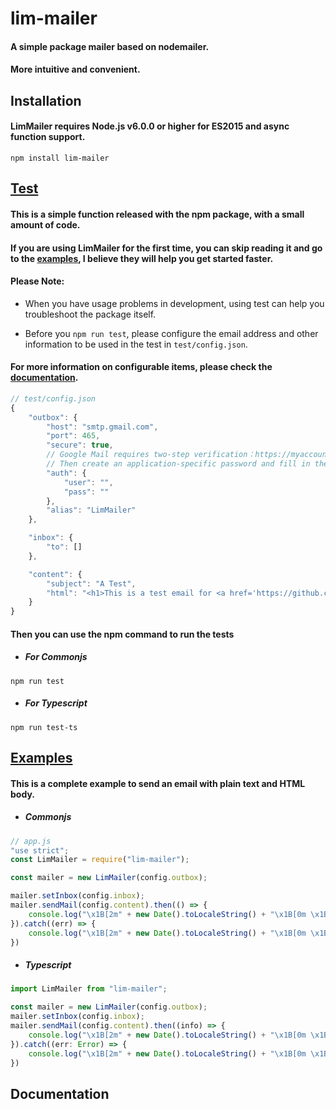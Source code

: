 # lim-mailer

#### A simple package mailer based on nodemailer.

#### More intuitive and convenient.

## Installation

#### LimMailer requires **Node.js v6.0.0** or higher for ES2015 and async function support.

```
npm install lim-mailer
```

## [Test](https://github.com/lim-kim930/lim-mailer/tree/main/test)

#### This is a simple function released with the npm package, with a small amount of code.

#### If you are using LimMailer for the first time, you can skip reading it and go to the [examples](https://github.com/lim-kim930/lim-mailer#examples), I believe they will help you get started faster.

#### Please Note:

- When you have usage problems in development, using test can help you troubleshoot the package itself.

- Before you `npm run test`, please configure the email address and other information to be used in the test in `test/config.json`.

#### For more information on configurable items, please check the [documentation](https://github.com/lim-kim930/lim-mailer#documentation).

```javascript
// test/config.json
{
    "outbox": {
        "host": "smtp.gmail.com",
        "port": 465,
        "secure": true,
        // Google Mail requires two-step verification：https://myaccount.google.com/security
        // Then create an application-specific password and fill in the pass filed：https://myaccount.google.com/apppasswords
        "auth": {
            "user": "",
            "pass": ""
        },
        "alias": "LimMailer"
    },

    "inbox": {
        "to": []
    },

    "content": {
        "subject": "A Test",
        "html": "<h1>This is a test email for <a href='https://github.com/lim-kim930/lim-emailer'>LimMailer</a></h1>"
    }
}
```

#### Then you can use the npm command to run the tests

- ##### For Commonjs

```
npm run test
```

- ##### For Typescript

```
npm run test-ts
```

## [Examples](https://github.com/lim-kim930/lim-mailer/tree/main/example)

#### This is a complete example to send an email with plain text and HTML body.

- ##### Commonjs

```javascript
// app.js
"use strict";
const LimMailer = require("lim-mailer");

const mailer = new LimMailer(config.outbox);

mailer.setInbox(config.inbox);
mailer.sendMail(config.content).then(() => {
    console.log("\x1B[2m" + new Date().toLocaleString() + "\x1B[0m \x1B[32msuccess!\x1B[0m");
}).catch((err) => {
    console.log("\x1B[2m" + new Date().toLocaleString() + "\x1B[0m \x1B[31merror: \x1B[0m" + err);
}) 
```

- ##### Typescript

```javascript
import LimMailer from "lim-mailer";

const mailer = new LimMailer(config.outbox);
mailer.setInbox(config.inbox);
mailer.sendMail(config.content).then((info) => {
    console.log("\x1B[2m" + new Date().toLocaleString() + "\x1B[0m \x1B[32msuccess!\x1B[0m");
}).catch((err: Error) => {
    console.log("\x1B[2m" + new Date().toLocaleString() + "\x1B[0m \x1B[31merror: \x1B[0m" + err);
})
```

## Documentation
